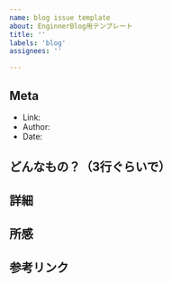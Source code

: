 ```yaml
---
name: blog issue template
about: EnginnerBlog用テンプレート
title: ''
labels: 'blog'
assignees: ''

---
```


## Meta

- Link: 
- Author: 
- Date: 

## どんなもの？（3行ぐらいで）

## 詳細

## 所感

## 参考リンク
